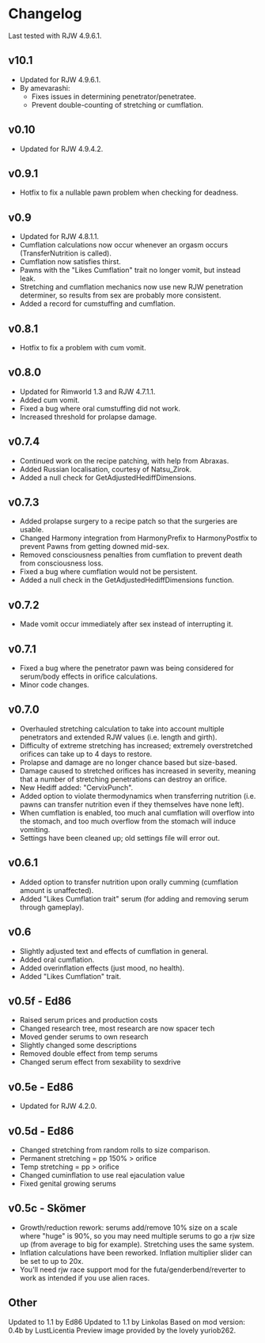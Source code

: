 # Changelog

Last tested with RJW 4.9.6.1.

## v10.1

- Updated for RJW 4.9.6.1.
- By amevarashi:
  - Fixes issues in determining penetrator/penetratee.
  - Prevent double-counting of stretching or cumflation.

## v0.10

- Updated for RJW 4.9.4.2.

## v0.9.1

- Hotfix to fix a nullable pawn problem when checking for deadness.

## v0.9

- Updated for RJW 4.8.1.1.
- Cumflation calculations now occur whenever an orgasm occurs (TransferNutrition is called).
- Cumflation now satisfies thirst.
- Pawns with the "Likes Cumflation" trait no longer vomit, but instead leak.
- Stretching and cumflation mechanics now use new RJW penetration determiner, so results from sex are probably more consistent.
- Added a record for cumstuffing and cumflation.

## v0.8.1

- Hotfix to fix a problem with cum vomit.

## v0.8.0

- Updated for Rimworld 1.3 and RJW 4.7.1.1.
- Added cum vomit.
- Fixed a bug where oral cumstuffing did not work.
- Increased threshold for prolapse damage.

## v0.7.4

- Continued work on the recipe patching, with help from Abraxas.
- Added Russian localisation, courtesy of Natsu_Zirok.
- Added a null check for GetAdjustedHediffDimensions.

## v0.7.3

- Added prolapse surgery to a recipe patch so that the surgeries are usable.
- Changed Harmony integration from HarmonyPrefix to HarmonyPostfix to prevent Pawns from getting downed mid-sex.
- Removed consciousness penalties from cumflation to prevent death from consciousness loss.
- Fixed a bug where cumflation would not be persistent.
- Added a null check in the GetAdjustedHediffDimensions function.

## v0.7.2

- Made vomit occur immediately after sex instead of interrupting it.

## v0.7.1

- Fixed a bug where the penetrator pawn was being considered for serum/body effects in orifice calculations.
- Minor code changes.

## v0.7.0

- Overhauled stretching calculation to take into account multiple penetrators and extended RJW values (i.e. length and girth).
- Difficulty of extreme stretching has increased; extremely overstretched orifices can take up to 4 days to restore.
- Prolapse and damage are no longer chance based but size-based.
- Damage caused to stretched orifices has increased in severity, meaning that a number of stretching penetrations can destroy an orifice.
- New Hediff added: "CervixPunch".
- Added option to violate thermodynamics when transferring nutrition (i.e. pawns can transfer nutrition even if they themselves have none left).
- When cumflation is enabled, too much anal cumflation will overflow into the stomach, and too much overflow from the stomach will induce vomiting.
- Settings have been cleaned up; old settings file will error out.

## v0.6.1

- Added option to transfer nutrition upon orally cumming (cumflation amount is unaffected).
- Added "Likes Cumflation trait" serum (for adding and removing serum through gameplay).

## v0.6

- Slightly adjusted text and effects of cumflation in general.
- Added oral cumflation.
- Added overinflation effects (just mood, no health).
- Added "Likes Cumflation" trait.

## v0.5f - Ed86

- Raised serum prices and production costs
- Changed research tree, most research are now spacer tech
- Moved gender serums to own research
- Slightly changed some descriptions
- Removed double effect from temp serums
- Changed serum effect from sexability to sexdrive

## v0.5e - Ed86

- Updated for RJW 4.2.0.

## v0.5d - Ed86

- Changed stretching from random rolls to size comparison.
- Permanent stretching = pp 150% > orifice
- Temp stretching = pp > orifice
- Changed cuminflation to use real ejaculation value
- Fixed genital growing serums

## v0.5c - Skömer

- Growth/reduction rework: serums add/remove 10% size on a scale where "huge" is 90%, so you may need multiple serums to go a rjw size up (from average to big for example). Stretching  uses the same system.
- Inflation calculations have been reworked. Inflation multiplier slider can be set to up to 20x.
- You'll need rjw race support mod for the futa/genderbend/reverter to work as intended if you use alien races.

## Other

Updated to 1.1 by Ed86
Updated to 1.1 by Linkolas
Based on mod version: 0.4b by LustLicentia
Preview image provided by the lovely yuriob262.

